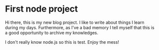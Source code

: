# First node project 

Hi there, this is my new blog project. I like to write about things I learn during my days. Furthermore, as I've a bad memory I tell myself that this is a good opportunity to archive my knowledges.

I don't really know node.js so this is test. Enjoy the mess!